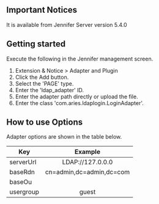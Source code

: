 ## Important Notices

It is available from Jennifer Server version 5.4.0


## Getting started

Execute the following in the Jennifer management screen.

 1. Extension & Notice > Adapter and Plugin
 2. Click the Add button.
 3. Select the 'PAGE' type.
 4. Enter the 'ldap_adapter' ID.
 5. Enter the adapter path directly or upload the file.
 6. Enter the class 'com.aries.ldaplogin.LoginAdapter'.


## How to use Options

Adapter options are shown in the table below.

| Key           | Example |
| ------------- |:-------------:|
| serverUrl       | LDAP://127.0.0.0 |
| baseRdn   | cn=admin,dc=admin,dc=com |
| baseOu | |
| usergroup | guest |
